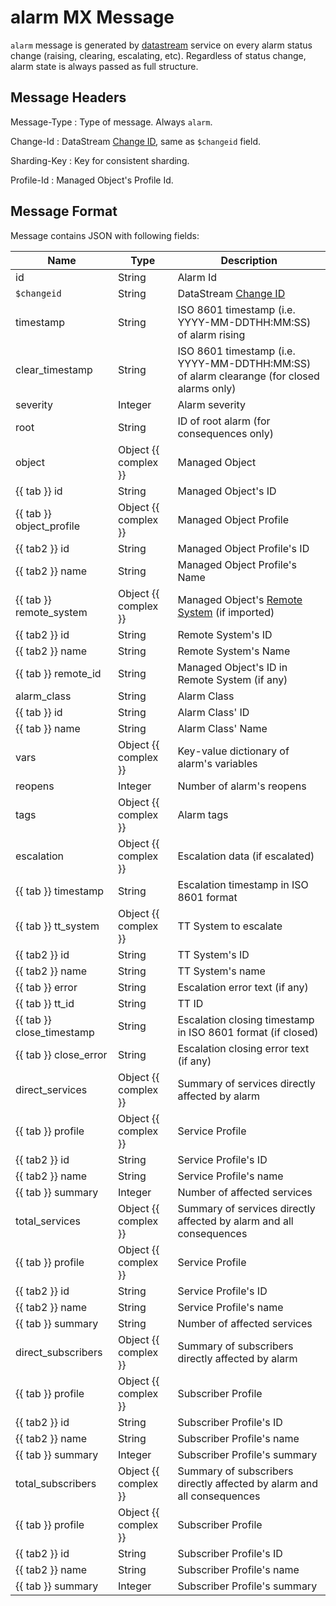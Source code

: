 # alarm MX Message

`alarm` message is generated by [datastream](../../../admin/reference/services/datastream.md)
service on every alarm status change (raising, clearing, escalating, etc).
Regardless of status change, alarm state is always passed as full structure.

## Message Headers

Message-Type
: Type of message. Always `alarm`.

Change-Id
: DataStream [Change ID](../../../dev/reference/api/datastream/index.md#change-id),
same as `$changeid` field.

Sharding-Key
: Key for consistent sharding.

Profile-Id
: Managed Object's Profile Id.

## Message Format

Message contains JSON with following fields:

| Name                      | Type                 | Description                                                                                             |
| ------------------------- | -------------------- | ------------------------------------------------------------------------------------------------------- |
| id                        | String               | Alarm Id                                                                                                |
| `$changeid`               | String               | DataStream [Change ID](../../../dev/reference/api/datastream/index.md#change-id)                        |
| timestamp                 | String               | ISO 8601 timestamp (i.e. YYYY-MM-DDTHH:MM:SS) of alarm rising                                           |
| clear_timestamp           | String               | ISO 8601 timestamp (i.e. YYYY-MM-DDTHH:MM:SS) of alarm clearange (for closed alarms only)               |
| severity                  | Integer              | Alarm severity                                                                                          |
| root                      | String               | ID of root alarm (for consequences only)                                                                |
| object                    | Object {{ complex }} | Managed Object                                                                                          |
| {{ tab }} id              | String               | Managed Object's ID                                                                                     |
| {{ tab }} object_profile  | Object {{ complex }} | Managed Object Profile                                                                                  |
| {{ tab2 }} id             | String               | Managed Object Profile's ID                                                                             |
| {{ tab2 }} name           | String               | Managed Object Profile's Name                                                                           |
| {{ tab }} remote_system   | Object {{ complex }} | Managed Object's [Remote System](../../../user/reference/concepts/remote-system/index.md) (if imported) |
| {{ tab2 }} id             | String               | Remote System's ID                                                                                      |
| {{ tab2 }} name           | String               | Remote System's Name                                                                                    |
| {{ tab }} remote_id       | String               | Managed Object's ID in Remote System (if any)                                                           |
| alarm_class               | String               | Alarm Class                                                                                             |
| {{ tab }} id              | String               | Alarm Class' ID                                                                                         |
| {{ tab }} name            | String               | Alarm Class' Name                                                                                       |
| vars                      | Object {{ complex }} | Key-value dictionary of alarm's variables                                                               |
| reopens                   | Integer              | Number of alarm's reopens                                                                               |
| tags                      | Object {{ complex }} | Alarm tags                                                                                              |
| escalation                | Object {{ complex }} | Escalation data (if escalated)                                                                          |
| {{ tab }} timestamp       | String               | Escalation timestamp in ISO 8601 format                                                                 |
| {{ tab }} tt_system       | Object {{ complex }} | TT System to escalate                                                                                   |
| {{ tab2 }} id             | String               | TT System's ID                                                                                          |
| {{ tab2 }} name           | String               | TT System's name                                                                                        |
| {{ tab }} error           | String               | Escalation error text (if any)                                                                          |
| {{ tab }} tt_id           | String               | TT ID                                                                                                   |
| {{ tab }} close_timestamp | String               | Escalation closing timestamp in ISO 8601 format (if closed)                                             |
| {{ tab }} close_error     | String               | Escalation closing error text (if any)                                                                  |
| direct_services           | Object {{ complex }} | Summary of services directly affected by alarm                                                          |
| {{ tab }} profile         | Object {{ complex }} | Service Profile                                                                                         |
| {{ tab2 }} id             | String               | Service Profile's ID                                                                                    |
| {{ tab2 }} name           | String               | Service Profile's name                                                                                  |
| {{ tab }} summary         | Integer              | Number of affected services                                                                             |
| total_services            | Object {{ complex }} | Summary of services directly affected by alarm and all consequences                                     |
| {{ tab }} profile         | Object {{ complex }} | Service Profile                                                                                         |
| {{ tab2 }} id             | String               | Service Profile's ID                                                                                    |
| {{ tab2 }} name           | String               | Service Profile's name                                                                                  |
| {{ tab }} summary         | String               | Number of affected services                                                                             |
| direct_subscribers        | Object {{ complex }} | Summary of subscribers directly affected by alarm                                                       |
| {{ tab }} profile         | Object {{ complex }} | Subscriber Profile                                                                                      |
| {{ tab2 }} id             | String               | Subscriber Profile's ID                                                                                 |
| {{ tab2 }} name           | String               | Subscriber Profile's name                                                                               |
| {{ tab }} summary         | Integer              | Subscriber Profile's summary                                                                            |
| total_subscribers         | Object {{ complex }} | Summary of subscribers directly affected by alarm and all consequences                                  |
| {{ tab }} profile         | Object {{ complex }} | Subscriber Profile                                                                                      |
| {{ tab2 }} id             | String               | Subscriber Profile's ID                                                                                 |
| {{ tab2 }} name           | String               | Subscriber Profile's name                                                                               |
| {{ tab }} summary         | Integer              | Subscriber Profile's summary                                                                            |

